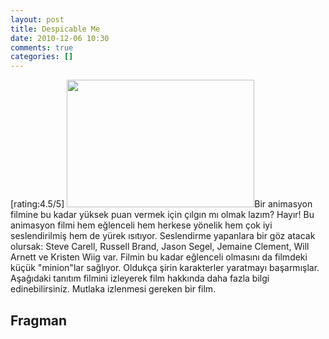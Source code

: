 ```yaml
---
layout: post
title: Despicable Me
date: 2010-12-06 10:30
comments: true
categories: []
---
```

[rating:4.5/5]
<img class="alignleft size-medium wp-image-2159" title="despicable me" src="http://onurbaykal.com.tr/wp-content/uploads/2010/12/despicable-me-300x204.jpg" alt="" width="300" height="204" />Bir animasyon filmine bu kadar yüksek puan vermek için çılgın mı olmak lazım? Hayır! Bu animasyon filmi hem eğlenceli hem herkese yönelik hem çok iyi seslendirilmiş hem de yürek ısıtıyor. Seslendirme yapanlara bir göz atacak olursak: Steve Carell, Russell Brand, Jason Segel, Jemaine Clement, Will Arnett ve Kristen Wiig var. Filmin bu kadar eğlenceli olmasını da filmdeki küçük "minion"lar sağlıyor. Oldukça şirin karakterler yaratmayı başarmışlar. Aşağıdaki tanıtım filmini izleyerek film hakkında daha fazla bilgi edinebilirsiniz. Mutlaka izlenmesi gereken bir film.
<!--more-->
<h2>Fragman</h2>
<object width="560" height="340"><param name="movie" value="http://www.youtube.com/v/4Jd_qrqbUgA?fs=1&amp;hl=en_GB&amp;rel=0"></param><param name="allowFullScreen" value="true"></param><param name="allowscriptaccess" value="always"></param><embed src="http://www.youtube.com/v/4Jd_qrqbUgA?fs=1&amp;hl=en_GB&amp;rel=0" type="application/x-shockwave-flash" allowscriptaccess="always" allowfullscreen="true" width="560" height="340"></embed></object>
